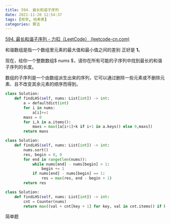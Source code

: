 ```yaml
---
title: 594. 最长和谐子序列
date: 2021-11-20 12:54:37
tags: [枚举, 哈希表]
categories: 算法
---
```


[594. 最长和谐子序列 - 力扣（LeetCode） (leetcode-cn.com)](https://leetcode-cn.com/problems/longest-harmonious-subsequence/)

和谐数组是指一个数组里元素的最大值和最小值之间的差别 正好是 **1**。

现在，给你一个整数数组$ nums $，请你在所有可能的子序列中找到最长的和谐子序列的长度。

数组的子序列是一个由数组派生出来的序列，它可以通过删除一些元素或不删除元素、且不改变其余元素的顺序而得到。

<!--more-->

~~~python
class Solution:
    def findLHS(self, nums: List[int]) -> int:
        a = defaultdict(int)
        for i in nums:
            a[i]+=1
        maxs = 0
        for i,k in a.items():
            maxs = max([a[i+1]+k if i+1 in a.keys() else 0,maxs])
        return maxs
~~~

~~~python
class Solution:
    def findLHS(self, nums: List[int]) -> int:
        nums.sort()
        res, begin = 0, 0
        for end in range(len(nums)):
            while nums[end] - nums[begin] > 1:
                begin += 1
            if nums[end] - nums[begin] == 1:
                res = max(res, end - begin + 1)
        return res
~~~

~~~python
class Solution:
    def findLHS(self, nums: List[int]) -> int:
        cnt = Counter(nums)
        return max((val + cnt[key + 1] for key, val in cnt.items() if key + 1 in cnt), default=0)

~~~

简单题
